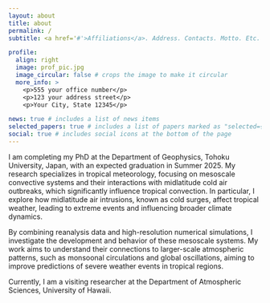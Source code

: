 ```yaml
---
layout: about
title: about
permalink: /
subtitle: <a href='#'>Affiliations</a>. Address. Contacts. Motto. Etc.

profile:
  align: right
  image: prof_pic.jpg
  image_circular: false # crops the image to make it circular
  more_info: >
    <p>555 your office number</p>
    <p>123 your address street</p>
    <p>Your City, State 12345</p>

news: true # includes a list of news items
selected_papers: true # includes a list of papers marked as "selected={true}"
social: true # includes social icons at the bottom of the page
---
```


I am completing my PhD at the Department of Geophysics, Tohoku University, Japan, with an expected graduation in Summer 2025. My research specializes in tropical meteorology, focusing on mesoscale convective systems and their interactions with midlatitude cold air outbreaks, which significantly influence tropical convection. In particular, I explore how midlatitude air intrusions, known as cold surges, affect tropical weather, leading to extreme events and influencing broader climate dynamics.

By combining reanalysis data and high-resolution numerical simulations, I investigate the development and behavior of these mesoscale systems. My work aims to understand their connections to larger-scale atmospheric patterns, such as monsoonal circulations and global oscillations, aiming to improve predictions of severe weather events in tropical regions.

Currently, I am a visiting researcher at the Department of Atmospheric Sciences, University of Hawaii.
